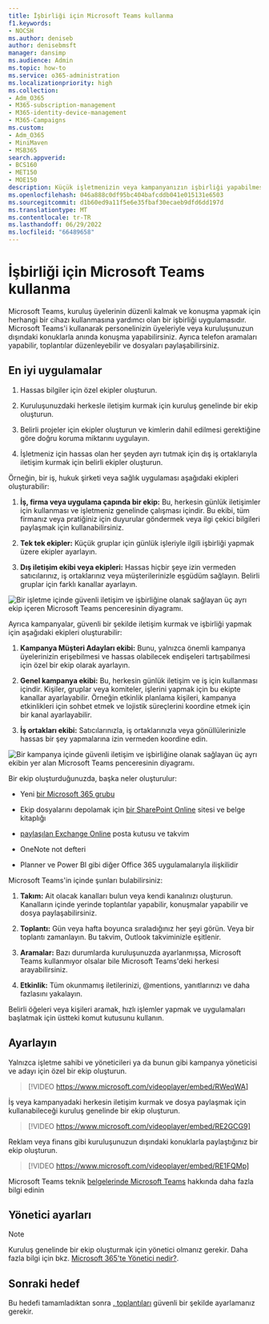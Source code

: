 ```yaml
---
title: İşbirliği için Microsoft Teams kullanma
f1.keywords:
- NOCSH
ms.author: deniseb
author: denisebmsft
manager: dansimp
ms.audience: Admin
ms.topic: how-to
ms.service: o365-administration
ms.localizationpriority: high
ms.collection:
- Adm_O365
- M365-subscription-management
- M365-identity-device-management
- M365-Campaigns
ms.custom:
- Adm_O365
- MiniMaven
- MSB365
search.appverid:
- BCS160
- MET150
- MOE150
description: Küçük işletmenizin veya kampanyanızın işbirliği yapabilmesi için Microsoft Teams'de neden ve nasıl ekip oluşturacağınızı öğrenin.
ms.openlocfilehash: 046a888c0df95bc404bafcddb041e015131e6503
ms.sourcegitcommit: d1b60ed9a11f5e6e35fbaf30ecaeb9dfd6dd197d
ms.translationtype: MT
ms.contentlocale: tr-TR
ms.lasthandoff: 06/29/2022
ms.locfileid: "66489658"
---
```

# <a name="use-microsoft-teams-for-collaboration"></a>İşbirliği için Microsoft Teams kullanma

Microsoft Teams, kuruluş üyelerinin düzenli kalmak ve konuşma yapmak için herhangi bir cihazı kullanmasına yardımcı olan bir işbirliği uygulamasıdır. Microsoft Teams'i kullanarak personelinizin üyeleriyle veya kuruluşunuzun dışındaki konuklarla anında konuşma yapabilirsiniz. Ayrıca telefon aramaları yapabilir, toplantılar düzenleyebilir ve dosyaları paylaşabilirsiniz.

## <a name="best-practices"></a>En iyi uygulamalar

1. Hassas bilgiler için özel ekipler oluşturun.

1. Kuruluşunuzdaki herkesle iletişim kurmak için kuruluş genelinde bir ekip oluşturun.

1. Belirli projeler için ekipler oluşturun ve kimlerin dahil edilmesi gerektiğine göre doğru koruma miktarını uygulayın.

1. İşletmeniz için hassas olan her şeyden ayrı tutmak için dış iş ortaklarıyla iletişim kurmak için belirli ekipler oluşturun.

Örneğin, bir iş, hukuk şirketi veya sağlık uygulaması aşağıdaki ekipleri oluşturabilir:

1. **İş, firma veya uygulama çapında bir ekip:** Bu, herkesin günlük iletişimler için kullanması ve işletmeniz genelinde çalışması içindir. Bu ekibi, tüm firmanız veya pratiğiniz için duyurular göndermek veya ilgi çekici bilgileri paylaşmak için kullanabilirsiniz.

1. **Tek tek ekipler:** Küçük gruplar için günlük işleriyle ilgili işbirliği yapmak üzere ekipler ayarlayın.

1. **Dış iletişim ekibi veya ekipleri:** Hassas hiçbir şeye izin vermeden satıcılarınız, iş ortaklarınız veya müşterilerinizle eşgüdüm sağlayın. Belirli gruplar için farklı kanallar ayarlayın.

![Bir işletme içinde güvenli iletişim ve işbirliğine olanak sağlayan üç ayrı ekip içeren Microsoft Teams penceresinin diyagramı.](../media/m365-democracy-teams-business-collab.png)

Ayrıca kampanyalar, güvenli bir şekilde iletişim kurmak ve işbirliği yapmak için aşağıdaki ekipleri oluşturabilir:

1. **Kampanya Müşteri Adayları ekibi:** Bunu, yalnızca önemli kampanya üyelerinizin erişebilmesi ve hassas olabilecek endişeleri tartışabilmesi için özel bir ekip olarak ayarlayın.

2. **Genel kampanya ekibi:** Bu, herkesin günlük iletişim ve iş için kullanması içindir. Kişiler, gruplar veya komiteler, işlerini yapmak için bu ekipte kanallar ayarlayabilir. Örneğin etkinlik planlama kişileri, kampanya etkinlikleri için sohbet etmek ve lojistik süreçlerini koordine etmek için bir kanal ayarlayabilir.

3. **İş ortakları ekibi:** Satıcılarınızla, iş ortaklarınızla veya gönüllülerinizle hassas bir şey yapmalarına izin vermeden koordine edin.

![Bir kampanya içinde güvenli iletişim ve işbirliğine olanak sağlayan üç ayrı ekibin yer alan Microsoft Teams penceresinin diyagramı.](../media/m365-democracy-teams-collab.png)

Bir ekip oluşturduğunuzda, başka neler oluşturulur:

- Yeni [bir Microsoft 365 grubu](/MicrosoftTeams/office-365-groups)

- Ekip dosyalarını depolamak için [bir SharePoint Online](/MicrosoftTeams/sharepoint-onedrive-interact) sitesi ve belge kitaplığı

- [paylaşılan Exchange Online](/MicrosoftTeams/exchange-teams-interact) posta kutusu ve takvim

- OneNote not defteri

- Planner ve Power BI gibi diğer Office 365 uygulamalarıyla ilişkilidir

Microsoft Teams'in içinde şunları bulabilirsiniz:

1. **Takım:** Ait olacak kanalları bulun veya kendi kanalınızı oluşturun. Kanalların içinde yerinde toplantılar yapabilir, konuşmalar yapabilir ve dosya paylaşabilirsiniz.

2. **Toplantı:** Gün veya hafta boyunca sıraladığınız her şeyi görün. Veya bir toplantı zamanlayın. Bu takvim, Outlook takviminizle eşitlenir.

3. **Aramalar:** Bazı durumlarda kuruluşunuzda ayarlanmışsa, Microsoft Teams kullanmıyor olsalar bile Microsoft Teams'deki herkesi arayabilirsiniz.

4. **Etkinlik:** Tüm okunmamış iletilerinizi, @mentions, yanıtlarınızı ve daha fazlasını yakalayın.

Belirli öğeleri veya kişileri aramak, hızlı işlemler yapmak ve uygulamaları başlatmak için üstteki komut kutusunu kullanın.

## <a name="set-it-up"></a>Ayarlayın

Yalnızca işletme sahibi ve yöneticileri ya da bunun gibi kampanya yöneticisi ve adayı için özel bir ekip oluşturun.

> [!VIDEO https://www.microsoft.com/videoplayer/embed/RWeqWA]

İş veya kampanyadaki herkesin iletişim kurmak ve dosya paylaşmak için kullanabileceği kuruluş genelinde bir ekip oluşturun.

> [!VIDEO https://www.microsoft.com/videoplayer/embed/RE2GCG9]

Reklam veya finans gibi kuruluşunuzun dışındaki konuklarla paylaştığınız bir ekip oluşturun.

> [!VIDEO https://www.microsoft.com/videoplayer/embed/RE1FQMp]

Microsoft Teams teknik [belgelerinde Microsoft Teams](/microsoftteams/microsoft-teams) hakkında daha fazla bilgi edinin

## <a name="admin-settings"></a>Yönetici ayarları

> [!NOTE]
> Kuruluş genelinde bir ekip oluşturmak için yönetici olmanız gerekir. Daha fazla bilgi için bkz. [Microsoft 365'te Yönetici nedir?](https://support.office.com/article/what-is-an-admin-e123627e-4892-4461-b9aa-1b6d57a5cfa4?ui=en-US&rs=en-US&ad=US).

## <a name="next-objective"></a>Sonraki hedef

Bu hedefi tamamladıktan sonra [, toplantıları](set-up-meetings.md) güvenli bir şekilde ayarlamanız gerekir.

